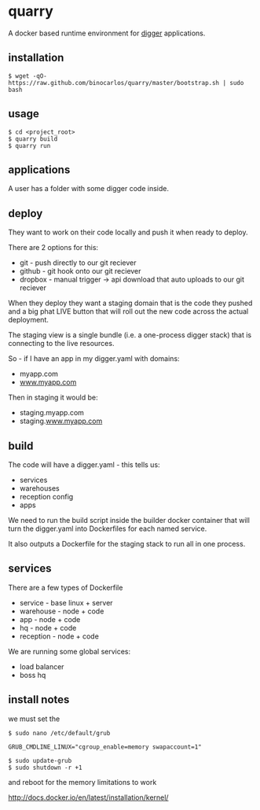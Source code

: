 quarry
======

A docker based runtime environment for [digger](https://github.com/binocarlos/digger) applications.

## installation

	$ wget -qO- https://raw.github.com/binocarlos/quarry/master/bootstrap.sh | sudo bash

## usage

	$ cd <project_root>
	$ quarry build
	$ quarry run

## applications

A user has a folder with some digger code inside.


## deploy

They want to work on their code locally and push it when ready to deploy.

There are 2 options for this:

 * git - push directly to our git reciever
 * github - git hook onto our git reciever
 * dropbox - manual trigger -> api download that auto uploads to our git reciever

When they deploy they want a staging domain that is the code they pushed and a big phat LIVE button that will roll out the new code across the actual deployment.

The staging view is a single bundle (i.e. a one-process digger stack) that is connecting to the live resources.

So - if I have an app in my digger.yaml with domains:

 * myapp.com
 * www.myapp.com

Then in staging it would be:

 * staging.myapp.com
 * staging.www.myapp.com

## build

The code will have a digger.yaml - this tells us:

 * services
 * warehouses
 * reception config
 * apps

We need to run the build script inside the builder docker container that will turn the digger.yaml into Dockerfiles for each named service.

It also outputs a Dockerfile for the staging stack to run all in one process.

## services

There are a few types of Dockerfile

 * service - base linux + server
 * warehouse - node + code
 * app - node + code
 * hq - node + code
 * reception - node + code

We are running some global services:

 * load balancer
 * boss hq




## install notes

we must set the 

	$ sudo nano /etc/default/grub

	GRUB_CMDLINE_LINUX="cgroup_enable=memory swapaccount=1"

	$ sudo update-grub
	$ sudo shutdown -r +1

and reboot for the memory limitations to work

http://docs.docker.io/en/latest/installation/kernel/